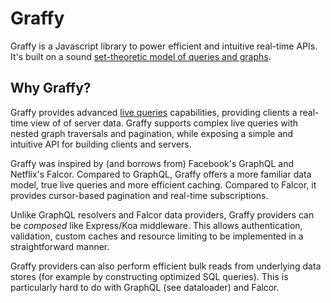 # Graffy

Graffy is a Javascript library to power efficient and intuitive real-time APIs. It's built on a sound [set-theoretic model of queries and graphs](Theory.md).

## Why Graffy?

Graffy provides advanced [live queries](LiveQuery.md) capabilities, providing clients a real-time view of of server data. Graffy supports complex live queries with nested graph traversals and pagination, while exposing a simple and intuitive API for building clients and servers.

Graffy was inspired by (and borrows from) Facebook's GraphQL and Netflix's Falcor. Compared to GraphQL, Graffy offers a more familiar data model, true live queries and more efficient caching. Compared to Falcor, it provides cursor-based pagination and real-time subscriptions.

Unlike GraphQL resolvers and Falcor data providers, Graffy providers can be _composed_ like Express/Koa middleware. This allows authentication, validation, custom caches and resource limiting to be implemented in a straightforward manner.

Graffy providers can also perform efficient bulk reads from underlying data stores (for example by constructing optimized SQL queries). This is particularly hard to do with GraphQL (see dataloader) and Falcor.
